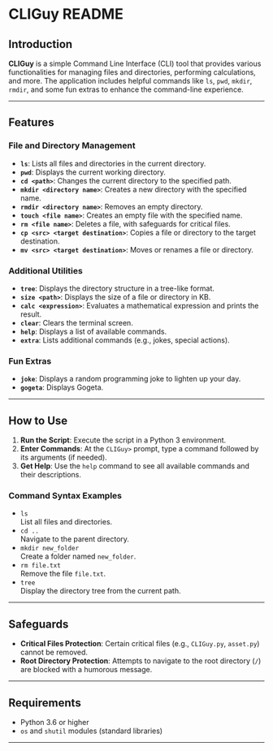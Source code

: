 # CLIGuy README

## Introduction
**CLIGuy** is a simple Command Line Interface (CLI) tool that provides various functionalities for managing files and directories, performing calculations, and more. The application includes helpful commands like `ls`, `pwd`, `mkdir`, `rmdir`, and some fun extras to enhance the command-line experience.

---

## Features
### File and Directory Management
- **`ls`**: Lists all files and directories in the current directory.
- **`pwd`**: Displays the current working directory.
- **`cd <path>`**: Changes the current directory to the specified path.
- **`mkdir <directory name>`**: Creates a new directory with the specified name.
- **`rmdir <directory name>`**: Removes an empty directory.
- **`touch <file name>`**: Creates an empty file with the specified name.
- **`rm <file name>`**: Deletes a file, with safeguards for critical files.
- **`cp <src> <target destination>`**: Copies a file or directory to the target destination.
- **`mv <src> <target destination>`**: Moves or renames a file or directory.

### Additional Utilities
- **`tree`**: Displays the directory structure in a tree-like format.
- **`size <path>`**: Displays the size of a file or directory in KB.
- **`calc <expression>`**: Evaluates a mathematical expression and prints the result.
- **`clear`**: Clears the terminal screen.
- **`help`**: Displays a list of available commands.
- **`extra`**: Lists additional commands (e.g., jokes, special actions).

### Fun Extras
- **`joke`**: Displays a random programming joke to lighten up your day.
- **`gogeta`**: Displays Gogeta.

---

## How to Use
1. **Run the Script**: Execute the script in a Python 3 environment.
2. **Enter Commands**: At the `CLIGuy>` prompt, type a command followed by its arguments (if needed).
3. **Get Help**: Use the `help` command to see all available commands and their descriptions.

### Command Syntax Examples
- `ls`  
  List all files and directories.
- `cd ..`  
  Navigate to the parent directory.
- `mkdir new_folder`  
  Create a folder named `new_folder`.
- `rm file.txt`  
  Remove the file `file.txt`.
- `tree`  
  Display the directory tree from the current path.

---

## Safeguards
- **Critical Files Protection**: Certain critical files (e.g., `CLIGuy.py`, `asset.py`) cannot be removed.
- **Root Directory Protection**: Attempts to navigate to the root directory (`/`) are blocked with a humorous message.

---

## Requirements
- Python 3.6 or higher
- `os` and `shutil` modules (standard libraries)

---
